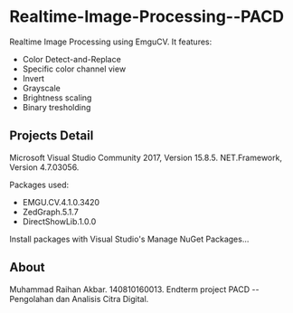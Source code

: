 # Realtime-Image-Processing--PACD
Realtime Image Processing using EmguCV.
It features:
- Color Detect-and-Replace
- Specific color channel view
- Invert
- Grayscale
- Brightness scaling
- Binary tresholding

## Projects Detail
Microsoft Visual Studio Community 2017, Version 15.8.5.
NET.Framework, Version 4.7.03056.

Packages used:
- EMGU.CV.4.1.0.3420
- ZedGraph.5.1.7
- DirectShowLib.1.0.0

Install packages with Visual Studio's Manage NuGet Packages...

## About
Muhammad Raihan Akbar.
140810160013.
Endterm project PACD -- Pengolahan dan Analisis Citra Digital.
